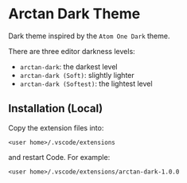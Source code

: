 # Arctan Dark Theme
Dark theme inspired by the `Atom One Dark` theme.  

There are three editor darkness levels:
* `arctan-dark`: the darkest level
* `arctan-dark (Soft)`: slightly lighter
* `arctan-dark (Softest)`: the lightest level

## Installation (Local)
Copy the extension files into:

`<user home>/.vscode/extensions`

and restart Code.  For example:

`<user home>/.vscode/extensions/arctan-dark-1.0.0`
